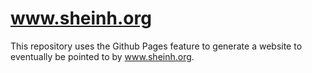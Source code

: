 # www.sheinh.org
This repository uses the Github Pages feature to generate a website to eventually be pointed to by www.sheinh.org.
